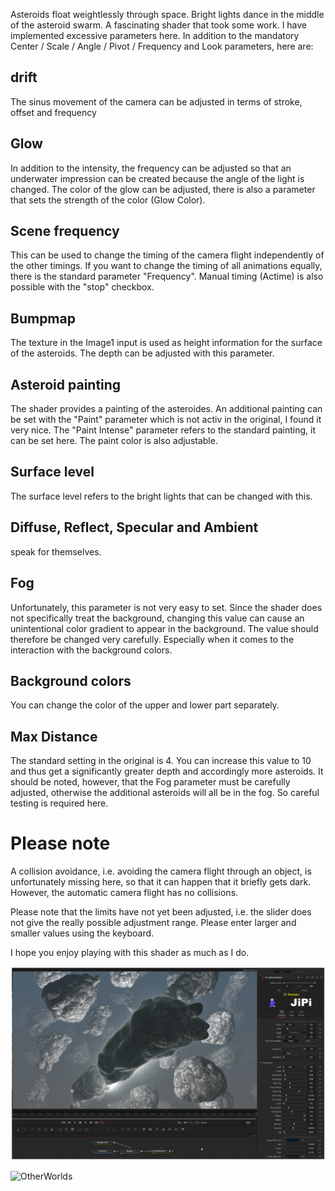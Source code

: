 Asteroids float weightlessly through space. Bright lights dance in the middle of the asteroid swarm.
A fascinating shader that took some work. I have implemented excessive parameters here.
In addition to the mandatory Center / Scale / Angle / Pivot / Frequency and Look parameters, here are:

drift
-----
The sinus movement of the camera can be adjusted in terms of stroke, offset and frequency

Glow
----
In addition to the intensity, the frequency can be adjusted so that an underwater impression can be created because the angle of the light is changed. The color of the glow can be adjusted, there is also a parameter that sets the strength of the color (Glow Color).

Scene frequency
---------------
This can be used to change the timing of the camera flight independently of the other timings. If you want to change the timing of all animations equally, there is the standard parameter "Frequency". Manual timing (Actime) is also possible with the "stop" checkbox.

Bumpmap
--------
The texture in the Image1 input is used as height information for the surface of the asteroids. The depth can be adjusted with this parameter.

Asteroid painting
-----------------
The shader provides a painting of the asteroides. An additional painting can be set with the "Paint" parameter which is not activ in the original, I found it very nice. The "Paint Intense" parameter refers to the standard painting, it can be set here. The paint color is also adjustable.

Surface level
-------------
The surface level refers to the bright lights that can be changed with this.

Diffuse, Reflect, Specular and Ambient
--------------------------------------
speak for themselves.

Fog
---
Unfortunately, this parameter is not very easy to set. Since the shader does not specifically treat the background, changing this value can cause an unintentional color gradient to appear in the background. The value should therefore be changed very carefully. Especially when it comes to the interaction with the background colors.

Background colors
-----------------
You can change the color of the upper and lower part separately.

Max Distance
------------
The standard setting in the original is 4. You can increase this value to 10 and thus get a significantly greater depth and accordingly more asteroids. It should be noted, however, that the Fog parameter must be carefully adjusted, otherwise the additional asteroids will all be in the fog. So careful testing is required here.


Please note
===========
A collision avoidance, i.e. avoiding the camera flight through an object, is unfortunately missing here, so that it can happen that it briefly gets dark. However, the automatic camera flight has no collisions.

Please note that the limits have not yet been adjusted, i.e. the slider does not give the really possible adjustment range. Please enter larger and smaller values ​​using the keyboard.

I hope you enjoy playing with this shader as much as I do.

[![OtherWorlds](OtherWorlds_screenshot.png)](OtherWorlds.fuse)

![OtherWorlds](https://user-images.githubusercontent.com/78935215/116747985-fd379e00-a9fe-11eb-8e3a-554837e2516e.gif)